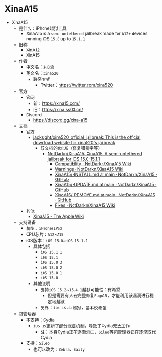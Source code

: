 # XinaA15

* XinaA15
  * 是什么：iPhone越狱工具
    * XinaA15 is a `semi-untethered` jailbreak made for `A12+` devices running iOS `15.0` up to `15.1.1`
  * 旧称
    * XinA12
    * XinA15
  * 作者
    * 中文名：`朱心浪`
    * 英文名：`xina520`
      * 联系方式
        * Twitter：https://twitter.com/xina520
  * 官方
    * 官网
      * 新：https://xina15.com/
      * 旧：https://xina.ss03.cn/
    * Discord
      * https://discord.gg/xina-a15
  * 文档
    * 官方
      * [jacksight/xina520_official_jailbreak: This is the official download website for xina520's jailbreak](https://github.com/jacksight/xina520_official_jailbreak)
        * 该文档的`优化版`（修复错别字等）
          * [NotDarkn/XinaA15: XinaA15: A semi-untethered jailbreak for iOS 15.0-15.1.1](https://github.com/NotDarkn/XinaA15)
            * [Compatibility · NotDarkn/XinaA15 Wiki](https://github.com/NotDarkn/XinaA15/wiki/Compatibility)
            * [Warnings · NotDarkn/XinaA15 Wiki](https://github.com/NotDarkn/XinaA15/wiki/Warnings)
            * [XinaA15/-INSTALL.md at main · NotDarkn/XinaA15 · GitHub](https://github.com/NotDarkn/XinaA15/blob/main/-INSTALL.md)
            * [XinaA15/-UPDATE.md at main · NotDarkn/XinaA15 · GitHub](https://github.com/NotDarkn/XinaA15/blob/main/-UPDATE.md)
            * [XinaA15/-REMOVE.md at main · NotDarkn/XinaA15 · GitHub](https://github.com/NotDarkn/XinaA15/blob/main/-REMOVE.md)
            * [Fixes · NotDarkn/XinaA15 Wiki](https://github.com/NotDarkn/XinaA15/wiki/Fixes)
    * 其他
      * [XinaA15 - The Apple Wiki](https://theapplewiki.com/wiki/XinaA15)
  * 支持设备
    * 机型：`iPhone`/`iPad`
    * CPU芯片：`A12`~`A15`
    * iOS版本：`iOS 15.0`~`iOS 15.1.1`
      * 具体包括
        * `iOS 15.1.1`
        * `iOS 15.1`
        * `iOS 15.0.3`
        * `iOS 15.0.2`
        * `iOS 15.0.1`
        * `iOS 15.0`
      * 其他说明
        * 支持`iOS 15.2`~`15.4.1`越狱可能性：有希望
          * 但是需要有人去完整修复`Fugu15`，才能利用该漏洞进行稳定地越狱
        * 另外：`iOS 15.5+`越狱，基本没希望
  * 包管理器
    * 不支持：Cydia
      * `iOS 15`更新了部分底层机制，导致了Cydia无法工作
        * 注：本身Cydia正在逐渐消亡，`Sileo`等包管理器正在逐渐取代Cydia
    * 支持：`Sileo`
      * 也可以改为：`Zebra`、`Saily`
